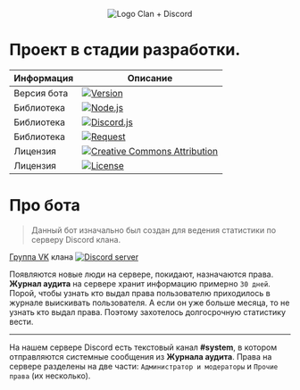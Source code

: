 <p align="center">
<img src="https://i.imgur.com/BO26Msw.jpg" alt="Logo Clan + Discord" />
</p>


Проект в стадии разработки.
======
| Информация | Описание |
| --- | --- |
| Версия бота | <a href="https://github.com/sx007/wf_rsd-bot_v12/blob/master/changelog.md"><img src="https://img.shields.io/badge/dynamic/json?color=brightgreen&url=https://raw.githubusercontent.com/sx007/wf_rsd-bot_v12/main/package.json&query=$.version&label=Version" alt="Version"></a> |
| Библиотека | <a href="http://nodejs.org"><img src="https://img.shields.io/badge/dynamic/json?color=red&url=https://raw.githubusercontent.com/sx007/wf_rsd-bot_v12/master/package.json&query=$.engines.node&label=Node.js" alt="Node.js"></a> |
| Библиотека | <a href="http://nodejs.org"><img src="https://img.shields.io/badge/dynamic/json?color=orange&url=https://raw.githubusercontent.com/sx007/wf_rsd-bot_v12/master/package.json&query=$.dependencies[%22discord.js%22]&label=Discord.js" alt="Discord.js"></a> |
| Библиотека | <a href="http://nodejs.org"><img src="https://img.shields.io/badge/dynamic/json?color=yellow&url=https://raw.githubusercontent.com/sx007/wf_rsd-bot_v12/master/package.json&query=$.dependencies.request&label=Request" alt="Request"></a> |
| Лицензия | <a href="https://creativecommons.org/licenses/by/4.0/deed.ru"><img src="https://img.shields.io/badge/license-CC%20BY-%23373737" alt="Creative Commons Attribution"></a> |
| Лицензия | <a href="https://creativecommons.org/licenses/by/4.0/deed.ru"><img src="https://img.shields.io/badge/dynamic/json?color=%23373737&url=https://raw.githubusercontent.com/sx007/wf_rsd-bot_v12/master/package.json&query=.license&label=License" alt="License"></a> |


# Про бота
> Данный бот изначально был создан для ведения статистики по серверу Discord клана. 

<a href="https://vk.com/wf_rsd">Группа VK</a> клана
<a href="https://discord.gg/PR57GzV"><img src="https://discordapp.com/api/guilds/307431674671792129/widget.png" alt="Discord server"></a>

Появляются новые люди на сервере, покидают, назначаются права. __Журнал аудита__ на сервере хранит информацию примерно `30 дней`. Порой, чтобы узнать кто выдал права пользователю приходилось в журнале выискивать пользователя. А если он уже больше месяца, то не узнать кто выдал права. Поэтому захотелось долгосрочную статистику вести.
***
На нашем сервере Discord есть текстовый канал __#system__, в котором отправляются системные сообщения из __Журнала аудита__. 
Права на сервере разделены на две части: `Администратор и модераторы` и `Прочие права` (их несколько).
